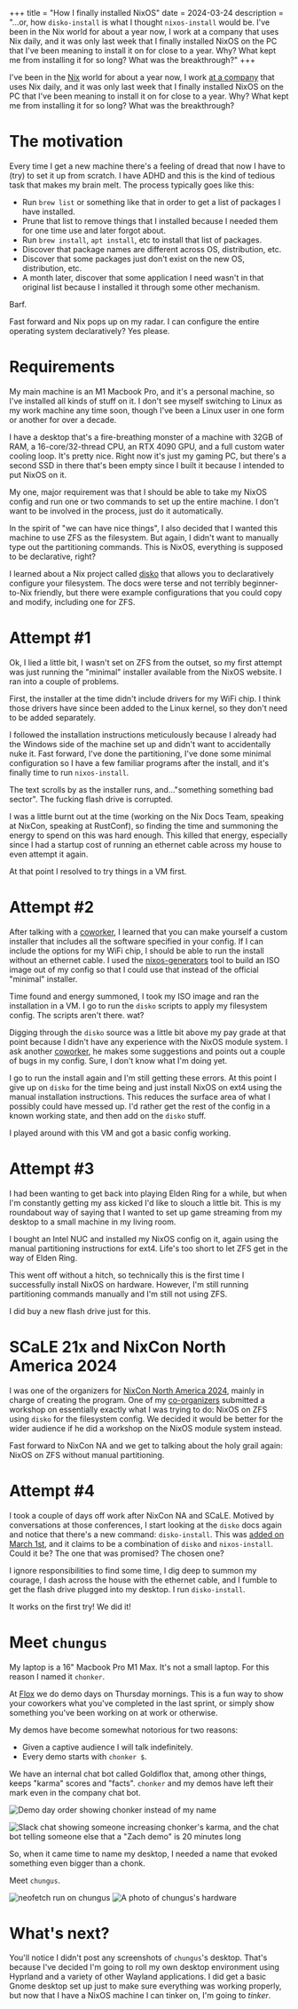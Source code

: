 +++
title = "How I finally installed NixOS"
date = 2024-03-24
description = "...or, how `disko-install` is what I thought `nixos-install` would be. I've been in the Nix world for about a year now, I work at a company that uses Nix daily, and it was only last week that I finally installed NixOS on the PC that I've been meaning to install it on for close to a year. Why? What kept me from installing it for so long? What was the breakthrough?"
+++

I've been in the [Nix](https://nixos.org) world for about a year now,
I work [at a company](https://flox.dev) that uses Nix daily,
and it was only last week that I finally installed NixOS on the PC that I've
been meaning to install it on for close to a year.
Why? 
What kept me from installing it for so long?
What was the breakthrough?

# The motivation

Every time I get a new machine there's a feeling of dread that now I have to
(try) to set it up from scratch.
I have ADHD and this is the kind of tedious task that makes my brain melt.
The process typically goes like this:
- Run `brew list` or something like that in order to get a list of packages I
  have installed.
- Prune that list to remove things that I installed because I needed them for
  one time use and later forgot about.
- Run `brew install`, `apt install`, etc to install that list of packages.
- Discover that package names are different across OS, distribution, etc.
- Discover that some packages just don't exist on the new OS, distribution, etc.
- A month later, discover that some application I need wasn't in that original
  list because I installed it through some other mechanism.

Barf.

Fast forward and Nix pops up on my radar.
I can configure the entire operating system declaratively?
Yes please.

# Requirements
My main machine is an M1 Macbook Pro,
and it's a personal machine,
so I've installed all kinds of stuff on it.
I don't see myself switching to Linux as my work machine any time soon,
though I've been a Linux user in one form or another for over a decade.

I have a desktop that's a fire-breathing monster of a machine with 32GB of RAM,
a 16-core/32-thread CPU,
an RTX 4090 GPU,
and a full custom water cooling loop.
It's pretty nice.
Right now it's just my gaming PC,
but there's a second SSD in there that's been empty since I built it because
I intended to put NixOS on it.

My one, major requirement was that I should be able to take my NixOS config
and run one or two commands to set up the entire machine.
I don't want to be involved in the process, just do it automatically.

In the spirit of "we can have nice things",
I also decided that I wanted this machine to use ZFS as the filesystem.
But again, I didn't want to manually type out the partitioning commands.
This is NixOS, everything is supposed to be declarative, right?

I learned about a Nix project called
[disko](https://github.com/nix-community/disko)
that allows you to declaratively configure your filesystem.
The docs were terse and not terribly beginner-to-Nix friendly,
but there were example configurations that you could copy and modify,
including one for ZFS.

# Attempt #1

Ok, I lied a little bit,
I wasn't set on ZFS from the outset,
so my first attempt was just running the "minimal" installer available from the
NixOS website.
I ran into a couple of problems.

First, the installer at the time didn't include drivers for my WiFi chip.
I think those drivers have since been added to the Linux kernel,
so they don't need to be added separately.

I followed the installation instructions meticulously because I already had the
Windows side of the machine set up and didn't want to accidentally nuke it.
Fast forward, I've done the partitioning,
I've done some minimal configuration so I have a few familiar programs after
the install,
and it's finally time to run `nixos-install`.

The text scrolls by as the installer runs,
and..."something something bad sector".
The fucking flash drive is corrupted.

I was a little burnt out at the time
(working on the Nix Docs Team, speaking at NixCon, speaking at RustConf),
so finding the time and summoning the energy to spend on this was hard enough.
This killed that energy, especially since I had a startup cost of running
an ethernet cable across my house to even attempt it again.

At that point I resolved to try things in a VM first.

# Attempt #2

After talking with a [coworker](https://github.com/bryanhonof),
I learned that you can make yourself a custom installer that includes all the
software specified in your config.
If I can include the options for my WiFi chip,
I should be able to run the install without an ethernet cable.
I used the [nixos-generators](https://github.com/nix-community/nixos-generators)
tool to build an ISO image out of my config so that I could use that instead of
the official "minimal" installer.

Time found and energy summoned,
I took my ISO image and ran the installation in a VM.
I go to run the `disko` scripts to apply my filesystem config.
The scripts aren't there.
wat?

Digging through the `disko` source was a little bit above my pay grade at that
point because I didn't have any experience with the NixOS module system.
I ask another [coworker](https://github.com/tomberek),
he makes some suggestions and points out a couple of bugs in my config.
Sure, I don't know what I'm doing yet.

I go to run the install again and I'm still getting these errors.
At this point I give up on `disko` for the time being and just install NixOS
on ext4 using the manual installation instructions.
This reduces the surface area of what I possibly could have messed up.
I'd rather get the rest of the config in a known working state,
and then add on the `disko` stuff.

I played around with this VM and got a basic config working.

# Attempt #3

I had been wanting to get back into playing Elden Ring for a while,
but when I'm constantly getting my ass kicked I'd like to slouch a little bit.
This is my roundabout way of saying that I wanted to set up game streaming from
my desktop to a small machine in my living room.

I bought an Intel NUC and installed my NixOS config on it,
again using the manual partitioning instructions for ext4.
Life's too short to let ZFS get in the way of Elden Ring.

This went off without a hitch,
so technically this is the first time I successfully install NixOS on hardware.
However, I'm still running partitioning commands manually and I'm still not
using ZFS.

I did buy a new flash drive just for this.

# SCaLE 21x and NixCon North America 2024

I was one of the organizers for
[NixCon North America 2024](https://2024-na.nixcon.org/),
mainly in charge of creating the program.
One of my [co-organizers](https://github.com/djacu) submitted a workshop on
essentially exactly what I was trying to do: NixOS on ZFS using `disko` for the
filesystem config.
We decided it would be better for the wider audience if he did a workshop on the
NixOS module system instead.

Fast forward to NixCon NA and we get to talking about the holy grail again:
NixOS on ZFS without manual partitioning.

# Attempt #4

I took a couple of days off work after NixCon NA and SCaLE.
Motived by conversations at those conferences,
I start looking at the `disko` docs again and notice that there's a new command:
`disko-install`.
This was [added on March 1st](https://github.com/nix-community/disko/pull/548),
and it claims to be a combination of `disko` and `nixos-install`.
Could it be?
The one that was promised?
The chosen one?

I ignore responsibilities to find some time, I dig deep to summon my courage,
I dash across the house with the ethernet cable,
and I fumble to get the flash drive plugged into my desktop.
I run `disko-install`.

It works on the first try!
We did it!

# Meet `chungus`

My laptop is a 16" Macbook Pro M1 Max.
It's not a small laptop.
For this reason I named it `chonker`.

At [Flox](https://flox.dev) we do demo days on Thursday mornings.
This is a fun way to show your coworkers what you've completed in the last
sprint,
or simply show something you've been working on at work or otherwise.

My demos have become somewhat notorious for two reasons:
- Given a captive audience I will talk indefinitely.
- Every demo starts with `chonker $`.

We have an internal chat bot called Goldiflox that,
among other things,
keeps "karma" scores and "facts".
`chonker` and my demos have left their mark even in the company chat bot.

![Demo day order showing chonker instead of my name](/images/installing-nixos/chonker-demo-order.png)

![Slack chat showing someone increasing chonker's karma, and the chat bot telling someone else that a "Zach demo" is 20 minutes long](/images/installing-nixos/chonker-karma.png)

So, when it came time to name my desktop,
I needed a name that evoked something even bigger than a chonk.

Meet `chungus`.

![neofetch run on chungus](/images/installing-nixos/chungus-neofetch.png)
![A photo of chungus's hardware](/images/installing-nixos/chungus.jpeg)

# What's next?

You'll notice I didn't post any screenshots of `chungus`'s desktop.
That's because I've decided I'm going to roll my own desktop environment using
Hyprland and a variety of other Wayland applications.
I did get a basic Gnome desktop set up just to make sure everything was working
properly,
but now that I have a NixOS machine I can tinker on,
I'm going to _tinker_.
